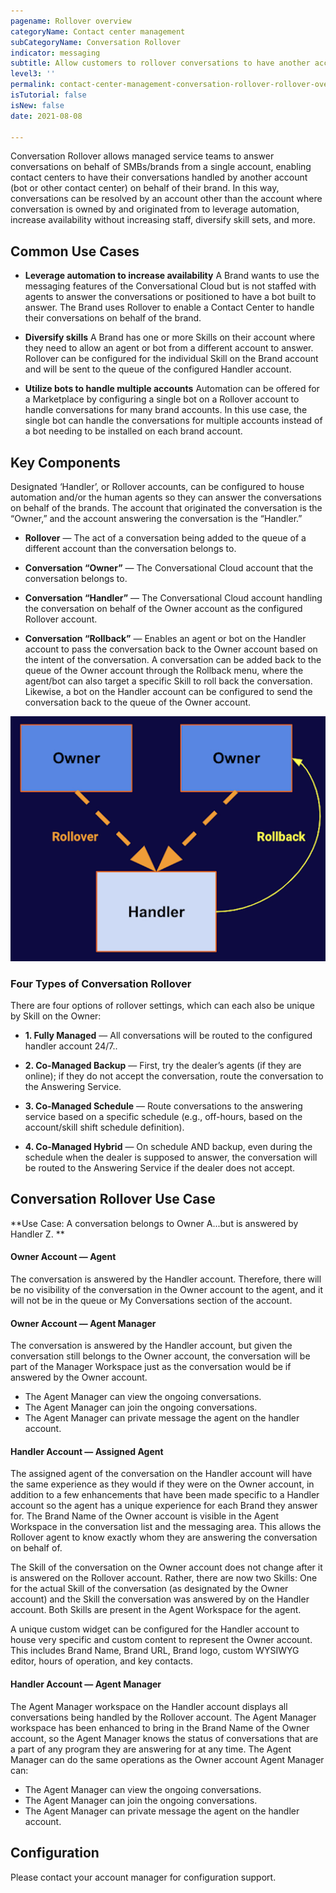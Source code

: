 ```yaml
---
pagename: Rollover overview
categoryName: Contact center management
subCategoryName: Conversation Rollover
indicator: messaging
subtitle: Allow customers to rollover conversations to have another account handle them on behalf of the brand 
level3: ''
permalink: contact-center-management-conversation-rollover-rollover-overview.html
isTutorial: false
isNew: false
date: 2021-08-08 

---
```

Conversation Rollover allows managed service teams to answer conversations on behalf of SMBs/brands from a single account, enabling contact centers to have their conversations handled by another account (bot or other contact center) on behalf of their brand.  In this way, conversations can be resolved by an account other than the account where conversation is owned by and originated from to leverage automation, increase availability without increasing staff, diversify skill sets, and more. 

## Common Use Cases
* **Leverage automation to increase availability** A Brand wants to use the messaging features of the Conversational Cloud but is not staffed with agents to answer the conversations or positioned to have a bot built to answer. The Brand uses Rollover to enable a Contact Center to handle their conversations on behalf of the brand. 

* **Diversify skills** A Brand has one or more Skills on their account where they need to allow an agent or bot from a different account to answer. Rollover can be configured for the individual Skill on the Brand account and will be sent to the queue of the configured Handler account. 

* **Utilize bots to handle multiple accounts** Automation can be offered for a Marketplace by configuring a single bot on a Rollover account to handle conversations for many brand accounts. In this use case, the single bot can handle the conversations for multiple accounts instead of a bot needing to be installed on each brand account.

## Key Components
Designated ‘Handler’, or Rollover accounts, can be configured to house automation and/or the human agents so they can answer the conversations on behalf of the brands. The account that originated the conversation is the “Owner,” and the account answering the conversation is the “Handler.” 

* **Rollover** — The act of a conversation being added to the queue of a different account than the conversation belongs to. 

* **Conversation “Owner”** — The Conversational Cloud account that the conversation belongs to. 

* **Conversation “Handler”** — The Conversational Cloud account handling the conversation on behalf of the Owner account as the configured Rollover account.

* **Conversation “Rollback”** — Enables an agent or bot on the Handler account to pass the conversation back to the Owner account based on the intent of the conversation. A conversation can be added back to the queue of the Owner account through the Rollback menu, where the agent/bot can also target a specific Skill to roll back the conversation. Likewise, a bot on the Handler account can be configured to send the conversation back to the queue of the Owner account. 

![](/img/rollover-overview-1.png)

### Four Types of Conversation Rollover 
There are four options of rollover settings, which can each also be unique by Skill on the Owner:

* **1. Fully Managed** — All conversations will be routed to the configured handler account 24/7..
 
* **2. Co-Managed Backup** — First, try the dealer’s agents (if they are online); if they do not accept the conversation, route the conversation to the Answering Service. 
 
* **3. Co-Managed Schedule** — Route conversations to the answering service based on a specific schedule (e.g., off-hours, based on the account/skill shift schedule definition).
 
* **4. Co-Managed Hybrid** — On schedule AND backup, even during the schedule when the dealer is supposed to answer, the conversation will be routed to the Answering Service if the dealer does not accept.
 
## Conversation Rollover Use Case

**Use Case: A conversation belongs to Owner A...but is answered by Handler Z. **

#### Owner Account — Agent
The conversation is answered by the Handler account. Therefore, there will be no visibility of the conversation in the Owner account to the agent, and it will not be in the queue or My Conversations section of the account.  

#### Owner Account — Agent Manager
The conversation is answered by the Handler account, but given the conversation still belongs to the Owner account, the conversation will be part of the Manager Workspace just as the conversation would be if answered by the Owner account.  
 
* The Agent Manager can view the ongoing conversations.
* The Agent Manager can join the ongoing conversations. 
* The Agent Manager can private message the agent on the handler account. 

#### Handler Account — Assigned Agent
The assigned agent of the conversation on the Handler account will have the same experience as they would if they were on the Owner account, in addition to a few enhancements that have been made specific to a Handler account so the agent has a unique experience for each Brand they answer for. 
The Brand Name of the Owner account is visible in the Agent Workspace in the conversation list and the messaging area. This allows the Rollover agent to know exactly whom they are answering the conversation on behalf of.

The Skill of the conversation on the Owner account does not change after it is answered on the Rollover account. Rather, there are now two Skills: One for the actual Skill of the conversation (as designated by the Owner account) and the Skill the conversation was answered by on the Handler account. Both Skills are present in the Agent Workspace for the agent. 

A unique custom widget can be configured for the Handler account to house very specific and custom content to represent the Owner account. This includes Brand Name, Brand URL, Brand logo, custom WYSIWYG editor, hours of operation, and key contacts. 

#### Handler Account — Agent Manager

The Agent Manager workspace on the Handler account displays all conversations being handled by the Rollover account. The Agent Manager workspace has been enhanced to bring in the Brand Name of the Owner account, so the Agent Manager knows the status of conversations that are a part of any program they are answering for at any time. The Agent Manager can do the same operations as the Owner account Agent Manager can:

* The Agent Manager can view the ongoing conversations.
* The Agent Manager can join the ongoing conversations. 
* The Agent Manager can private message the agent on the handler account. 

## Configuration
Please contact your account manager for configuration support. 

